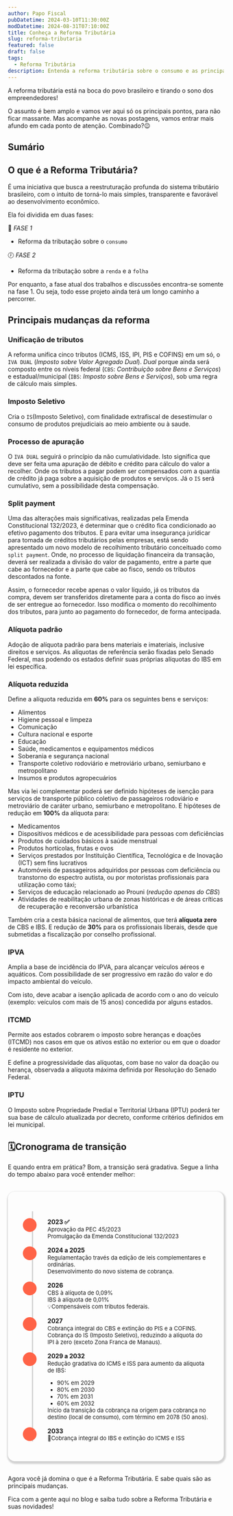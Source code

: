 ```yaml
---
author: Papo Fiscal
pubDatetime: 2024-03-10T11:30:00Z
modDatetime: 2024-08-31T07:10:00Z
title: Conheça a Reforma Tributária
slug: reforma-tributaria
featured: false
draft: false
tags:
  - Reforma Tributária
description: Entenda a reforma tributária sobre o consumo e as principais mudanças.
---
```


A reforma tributária está na boca do povo brasileiro e tirando o sono dos empreendedores!

O assunto é bem amplo e vamos ver aqui só os principais pontos, para não ficar massante. Mas acompanhe as novas postagens, vamos entrar mais afundo em cada ponto de atenção. Combinado?😉

## Sumário

## O que é a Reforma Tributária?

É uma iniciativa que busca a reestruturação profunda do sistema tributário brasileiro, com o intuito de torná-lo mais simples, transparente e favorável ao desenvolvimento econômico.

Ela foi dividida em duas fases:

🔄 _FASE 1_

- Reforma da tributação sobre o `consumo`

🕖 _FASE 2_

- Reforma da tributação sobre a `renda` e a `folha`

Por enquanto, a fase atual dos trabalhos e discussões encontra-se somente na fase 1. Ou seja, todo esse projeto ainda terá um longo caminho a percorrer.

## Principais mudanças da reforma

### Unificação de tributos

A reforma unifica cinco tributos (ICMS, ISS, IPI, PIS e COFINS) em um só, o `IVA DUAL` (_Imposto sobre Valor Agregado Dual_). _Dual_ porque ainda será composto entre os níveis federal (`CBS`: _Contribuição sobre Bens e Serviços_) e estadual/municipal (`IBS`: _Imposto sobre Bens e Serviços_), sob uma regra de cálculo mais simples.

### Imposto Seletivo

Cria o `IS`(Imposto Seletivo), com finalidade extrafiscal de desestimular o consumo de produtos prejudiciais ao meio ambiente ou à saude.

### Processo de apuração

O `IVA DUAL` seguirá o princípio da não cumulatividade. Isto significa que deve ser feita uma apuração de débito e crédito para cálculo do valor a recolher. Onde os tributos a pagar podem ser compensados com a quantia de crédito já paga sobre a aquisição de produtos e serviços. Já o `IS` será cumulativo, sem a possibilidade desta compensação.

### Split payment

Uma das alterações mais significativas, realizadas pela Emenda Constitucional 132/2023, é determinar que o crédito fica condicionado ao efetivo pagamento dos tributos. E para evitar uma insegurança jurídicar para tomada de créditos tributários pelas empresas, está sendo apresentado um novo modelo de recolhimento tributário conceituado como `split payment`. Onde, no processo de liquidação financeira da transação, deverá ser realizada a divisão do valor de pagamento, entre a parte que cabe ao fornecedor e a parte que cabe ao fisco, sendo os tributos descontados na fonte.

Assim, o fornecedor recebe apenas o valor líquido, já os tributos da compra, devem ser transferidos diretamente para a conta do fisco ao invés de ser entregue ao fornecedor. Isso modifica o momento do recolhimento dos tributos, para junto ao pagamento do fornecedor, de forma antecipada.

### Alíquota padrão

Adoção de alíquota padrão para bens materiais e imateriais, inclusive direitos e serviços. As alíquotas de referência serão fixadas pelo Senado Federal, mas podendo os estados definir suas próprias alíquotas do IBS em lei específica.

### Alíquota reduzida

Define a alíquota reduzida em **60%** para os seguintes bens e serviços:

- Alimentos
- Higiene pessoal e limpeza
- Comunicação
- Cultura nacional e esporte
- Educação
- Saúde, medicamentos e equipamentos médicos
- Soberania e segurança nacional
- Transporte coletivo rodoviário e metroviário urbano, semiurbano e metropolitano
- Insumos e produtos agropecuários

Mas via lei complementar poderá ser definido hipóteses de isenção para serviços de transporte público coletivo de passageiros rodoviário e metroviário de caráter urbano, semiurbano e metropolitano. E hipóteses de redução em **100%** da alíquota para:

- Medicamentos
- Dispositivos médicos e de acessibilidade para pessoas com deficiências
- Produtos de cuidados básicos à saúde menstrual
- Produtos hortícolas, frutas e ovos
- Serviços prestados por Instituição Científica, Tecnológica e de Inovação (ICT) sem fins lucrativos
- Automóveis de passageiros adquiridos por pessoas com deficiência ou transtorno do espectro autista, ou por motoristas profissionais para utilização como táxi;
- Serviços de educação relacionado ao Prouni (_redução apenas do CBS_)
- Atividades de reabilitação urbana de zonas históricas e de áreas críticas de recuperação e reconversão urbanística

Também cria a cesta básica nacional de alimentos, que terá **alíquota zero** de CBS e
IBS. E redução de **30%** para os profissionais liberais, desde que submetidas a fiscalização por conselho profissional.

### IPVA

Amplia a base de incidência do IPVA, para alcançar veículos aéreos e aquáticos. Com possibilidade de ser progressivo em razão do valor e do impacto ambiental do veículo.

Com isto, deve acabar a isenção aplicada de acordo com o ano do veículo (exemplo: veículos com mais de 15 anos) concedida por alguns estados.

### ITCMD

Permite aos estados cobrarem o imposto sobre heranças e doações (ITCMD) nos casos em que os ativos estão no
exterior ou em que o doador é residente no exterior.

E define a progressividade das alíquotas, com base no valor da doação ou herança, observada a alíquota máxima definida por Resolução do Senado Federal.

### IPTU

O Imposto sobre Propriedade Predial e Territorial Urbana (IPTU) poderá ter sua base de cálculo atualizada por decreto, conforme critérios definidos em lei municipal.

## 🗓️Cronograma de transição

E quando entra em prática? Bom, a transição será gradativa. Segue a linha do tempo abaixo para você entender melhor:

<style>
  .time-container{
    width: 100%;
    margin-top: 2rem;
    margin-bottom: 2rem;
    padding: 1rem;
    justify-self: center;
    box-shadow: 0.1rem 0.2rem 0.2rem 0.2rem lightgray;
    border-radius: 1rem;
    box-sizing: border-box;
    -webkit-font-smoothing: antialiased;
  }
  .time-list{
    list-style: none;
    margim: 0rem;
    padding: 0rem 0rem 0rem 1.5rem;
  }
  .time-item{
    border-left: solid 0.2rem lightgray;
    padding-top: 1rem;
    margin: 0rem;
    display: flex;
    
  }
  .time-item::before{
    content:"";
    align-self: start;
    background-color: tomato;
    border-radius: 50%;
    
    padding: 1rem;
    color: white;
    margin: 0rem 1.6rem 0rem -1.5rem;
  }
  .panel{
    display: flex;
    flex-direction: column;
    gap: 0.05rem;
    width: 100%;
    height: 100%;
    transition: transform 0.3s;
  }
  .panel:hover {
  transform: scale(1.02);
  }
  .panel-header {
    font-weight: bold;
    text-shadow: lightgray 0.02em 0.02em 0.05em
  }
  .panel-body {
    font-size: small;
    height: 100%;
    width: 100%;
    word-break: break-word;

    ul{
      list-style: square;
    }
  }
  @media(min-width:768px){
    .time-container{
      padding: 2rem;
    }
  }

</style>

<div class="time-container">
  <ol class="time-list">
    <li class="time-item">
      <div class="panel">
        <div class="panel-header">2023 ✅</div>
        <div class="panel-body">Aprovação da PEC 45/2023 <br/> Promulgação da Emenda Constitucional 132/2023</div>
      </div>
    </li>
    <li class="time-item">
      <div class="panel">
        <div class="panel-header">2024 a 2025</div>
        <div class="panel-body">Regulamentação través da edição de leis complementares e ordinárias. <br/> Desenvolvimento do novo sistema de cobrança.</div>
      </div>
    </li>
    <li class="time-item">
      <div class="panel">
        <div class="panel-header">2026</div>
        <div class="panel-body">CBS à alíquota de 0,09% <br/>IBS à alíquota de 0,01% <br/> 
          💡Compensáveis com tributos federais.</div>
      </div>
    </li>
     <li class="time-item">
      <div class="panel">
        <div class="panel-header">2027</div>
        <div class="panel-body">Cobrança integral do CBS e extinção do PIS e a COFINS.<br/> 
          Cobrança do IS (Imposto Seletivo), reduzindo a alíquota do IPI à zero (exceto Zona Franca de Manaus).</div>
      </div>
    </li>
    <li class="time-item">
      <div class="panel">
        <div class="panel-header">2029 a 2032</div>
        <div class="panel-body">Redução gradativa do ICMS e ISS para aumento da alíquota de IBS: 
          <ul>
            <li>90% em 2029</li>
            <li>80% em 2030</li>
            <li>70% em 2031</li>
            <li>60% em 2032</li>
          </ul>
          Início da transição da cobrança na origem para cobrança no destino (local de consumo), com término em 2078 (50 anos).
      </div>
    </li>
    <li class="time-item">
        <div class="panel">
          <div class="panel-header">2033</div>
          <div class="panel-body">🎯Cobrança integral do IBS e extinção do ICMS e ISS</div>
        </div>
      </li>
  </ol>
</div>

Agora você já domina o que é a Reforma Tributária. E sabe quais são as principais mudanças.

Fica com a gente aqui no blog e saiba tudo sobre a Reforma Tributária e suas novidades!
